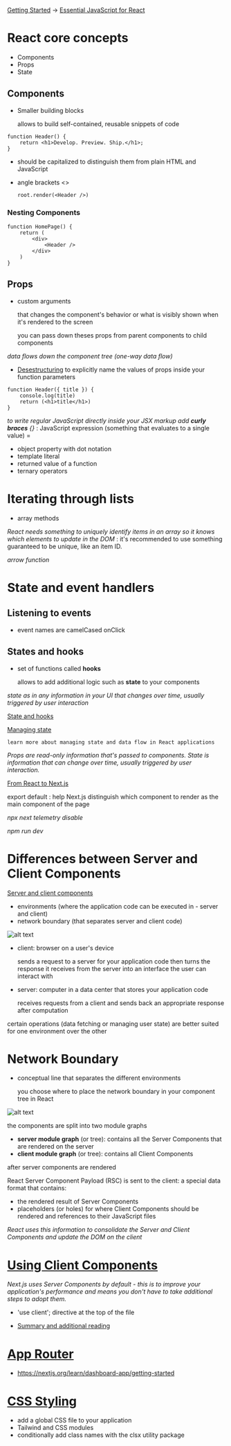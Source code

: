 [Getting Started](https://nextjs.org/docs/app/getting-started)
->
[Essential JavaScript for React](https://nextjs.org/learn/react-foundations/getting-started-with-react#essential-javascript-for-react)

# React core concepts
- Components
- Props
- State

## Components
- Smaller building blocks

    allows to build self-contained, reusable snippets of code

```
function Header() {
    return <h1>Develop. Preview. Ship.</h1>;
}
```

- should be capitalized to distinguish them from plain HTML and JavaScript
- angle brackets <>

    `root.render(<Header />)`


### Nesting Components

```
function HomePage() {
    return (
        <div>
            <Header />
        </div>
    )
}
```

## Props
- custom arguments

    that changes the component's behavior or what is visibly shown when it's rendered to the screen

    you can pass down theses props from parent components to child components

*data flows down the component tree (one-way data flow)*

- [Desestructuring](https://developer.mozilla.org/pt-BR/docs/Web/JavaScript/Reference/Operators/Destructuring) to explicitly name the values of props inside your function parameters

```
function Header({ title }) {
    console.log(title)
    return (<h1>title</h1>)
}
```

*to write regular JavaScript directly inside your JSX markup add **curly braces** {}* : JavaScript expression (something that evaluates to a single value) = 
- object property with dot notation
- template literal
- returned value of a function
- ternary operators

# Iterating through lists
- array methods

*React needs something to uniquely identify items in an array so it knows which elements to update in the DOM* : it's recommended to use something guaranteed to be unique, like an item ID.

*arrow function*

# State and event handlers

## Listening to events
- event names are camelCased
onClick

## States and hooks
- set of functions called **hooks**

    allows to add additional logic such as **state** to your components

*state as in any information in your UI that changes over time, usually triggered by user interaction*

[State and hooks](https://nextjs.org/learn/react-foundations/updating-state#state-and-hooks)

[Managing state](https://nextjs.org/learn/react-foundations/updating-state#managing-state)

    learn more about managing state and data flow in React applications

*Props are read-only information that's passed to components. State is information that can change over time, usually triggered by user interaction.*

[From React to Next.js](https://nextjs.org/learn/react-foundations/from-react-to-nextjs#from-react-to-nextjs)

export default : help Next.js distinguish which component to render as the main component of the page

*npx next telemetry disable*

*npm run dev*

# Differences between Server and Client Components
[Server and client components](https://nextjs.org/learn/react-foundations/server-and-client-components)
- environments (where the application code can be executed in - server and client)
- network boundary (that separates server and client code)

![alt text](learn-client-and-server-environments.avif)

- client: browser on a user's device

    sends a request to a server for your application code then turns the response it receives from the server into an interface the user can interact with

- server: computer in a data center that stores your application code

    receives requests from a client and sends back an appropriate response after computation

certain operations (data fetching or managing user state) are better suited for one environment over the other

# Network Boundary
- conceptual line that separates the different environments

    you choose where to place the network boundary in your component tree in React

![alt text](learn-client-server-modules.avif)

the components are split into two module graphs
- **server module graph** (or tree): contains all the Server Components that are rendered on the server
- **client module graph** (or tree): contains all Client Components

after server components are rendered

React Server Component Payload (RSC) is sent to the client:
a special data format that contains:
- the rendered result of Server Components
- placeholders (or holes) for where Client Components should be rendered and references to their JavaScript files

*React uses this information to consolidate the Server and Client Components and update the DOM on the client*

# [Using Client Components](https://nextjs.org/learn/react-foundations/server-and-client-components#using-client-components)

*Next.js uses Server Components by default - this is to improve your application's performance and means you don't have to take additional steps to adopt them.*

- 'use client'; directive at the top of the file

- [Summary and additional reading](https://nextjs.org/learn/react-foundations/server-and-client-components#summary)

# [App Router](https://nextjs.org/learn/dashboard-app)
- https://nextjs.org/learn/dashboard-app/getting-started

# [CSS Styling](https://nextjs.org/learn/dashboard-app/css-styling)
- add a global CSS file to your application
- Tailwind and CSS modules
- conditionally add class names with the clsx utility package